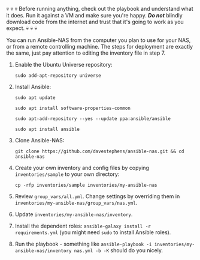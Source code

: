 :skull: :skull: :skull: Before running anything, check out the playbook and understand what it
does. Run it against a VM and make sure you're happy. ***Do not*** blindly
download code from the internet and trust that it's going to work as you expect.
:skull: :skull: :skull:

You can run Ansible-NAS from the computer you plan to use for your NAS, or from a remote controlling machine. The steps for deployment are exactly the same, just pay attention to editing the inventory file in step 7.

1. Enable the Ubuntu Universe repository:

    `sudo add-apt-repository universe`

2. Install Ansible:

    `sudo apt update`

    `sudo apt install software-properties-common`

    `sudo apt-add-repository --yes --update ppa:ansible/ansible`

    `sudo apt install ansible`

3. Clone Ansible-NAS:

    `git clone https://github.com/davestephens/ansible-nas.git && cd ansible-nas`

4. Create your own inventory and config files by copying `inventories/sample` to your own directory:

    `cp -rfp inventories/sample inventories/my-ansible-nas`

5. Review `group_vars/all.yml`. Change settings by overriding them in `inventories/my-ansible-nas/group_vars/nas.yml`.

6. Update `inventories/my-ansible-nas/inventory`.

7. Install the dependent roles: `ansible-galaxy install -r requirements.yml` (you might need `sudo` to install Ansible roles).

8. Run the playbook - something like `ansible-playbook -i inventories/my-ansible-nas/inventory nas.yml -b -K` should do you nicely.
